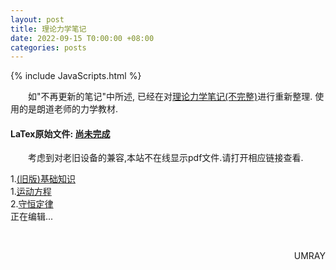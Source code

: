 ```yaml
---
layout: post
title: 理论力学笔记
date: 2022-09-15 T0:00:00 +08:00
categories: posts
---
```


{% include JavaScripts.html %}

&emsp;&emsp;如"不再更新的笔记"中所述, 已经在对[理论力学笔记(不完整)](/posts/2021/11/28/2021y07m01d_tm.html)进行重新整理. 使用的是朗道老师的力学教材.  

#### LaTex原始文件: [尚未完成](https://music.163.com/#/playlist?id=7077611946 "听听歌按钮") ####  

&emsp;&emsp;考虑到对老旧设备的兼容,本站不在线显示pdf文件.请打开相应链接查看.  


1.[(旧版)基础知识](/include/TMC_Sec/1.基础知识.pdf)  
1.[运动方程](/include/TMC_Sec/1.运动方程.pdf)  
2.[守恒定律](/include/TMC_Sec/2.守恒定律.pdf)  
正在编辑...  

&emsp;&emsp;
<p align="right">UMRAY</p>
